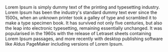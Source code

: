 Lorem Ipsum is simply dummy text of the printing and typesetting industry. Lorem Ipsum has been the industry's standard dummy text
ever since the 1500s, when an unknown printer took a galley of type and scrambled it to make a type specimen book. It has survived
not only five centuries, but also the leap into electronic typesetting, remaining essentially unchanged. It was popularised in
the 1960s with the release of Letraset sheets containing Lorem Ipsum passages, and more recently with desktop publishing software
like Aldus PageMaker including versions of Lorem Ipsum.